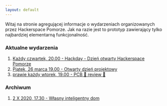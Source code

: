 ```yaml
---
layout: default
---
```


Witaj na stronie agregującej informacje o wydarzeniach organizowanych przez Hackerspace Pomorze. Jak na razie jest to prototyp zawierający tylko najbardziej elementarną funkcjonalność.

### Aktualne wydarzenia

1. [Każdy czwartek, 20.00 - Hackday - Dzień otwarty Hackerspace Pomorze](./dzien-otwarty.html)
2. [Piątek, 26 marca 19.00 - Otwarty dzień projektowy](./otwarty-dzien-projektowy.html)
3. [prawie każdy wtorek, 19.00 - PCB 👏 review 👏](./pcb-review.html)

### Archiwum
1. [2 X 2020, 17.30 - Własny inteligentny dom](./iot-na-ikm.html)

